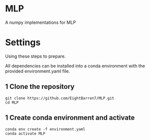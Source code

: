 # MLP
A numpy implementations for MLP

# Settings
Using these steps to prepare.

All dependencies can be installed into a conda environment with the provided environment.yaml file.
## 1 Clone the repository
```
git clone https://github.com/EightBarren7/MLP.git
cd MLP
```
## 1 Create conda environment and activate
```
conda env create -f environment.yaml
conda activate MLP
```
